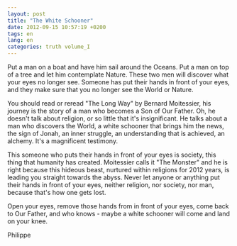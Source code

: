 ```yaml
---
layout: post
title: "The White Schooner"
date: 2012-09-15 10:57:19 +0200
tags: en
lang: en
categories: truth volume_I
---
```

Put a man on a boat and have him sail around the Oceans. Put a man on top of a tree and let him contemplate Nature. These two men will discover what your eyes no longer see. Someone has put their hands in front of your eyes, and they make sure that you no longer see the World or Nature.

You should read or reread "The Long Way" by Bernard Moitessier, his journey is the story of a man who becomes a Son of Our Father. Oh, he doesn't talk about religion, or so little that it's insignificant. He talks about a man who discovers the World, a white schooner that brings him the news, the sign of Jonah, an inner struggle, an understanding that is achieved, an alchemy. It's a magnificent testimony.

This someone who puts their hands in front of your eyes is society, this thing that humanity has created. Moitessier calls it "The Monster" and he is right because this hideous beast, nurtured within religions for 2012 years, is leading you straight towards the abyss. Never let anyone or anything put their hands in front of your eyes, neither religion, nor society, nor man, because that's how one gets lost.

Open your eyes, remove those hands from in front of your eyes, come back to Our Father, and who knows - maybe a white schooner will come and land on your knee.

Philippe

<!-- 
This work is licensed under the terms of the Creative Commons Attribution-NonCommercial 4.0 International License.
-->